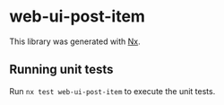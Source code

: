 # web-ui-post-item

This library was generated with [Nx](https://nx.dev).

## Running unit tests

Run `nx test web-ui-post-item` to execute the unit tests.
